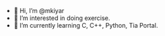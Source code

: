 - 👋 Hi, I’m @mkiyar
- 👀 I’m interested in doing exercise.
- 🌱 I’m currently learning C, C++, Python, Tia Portal.

<!---
mkiyar/mkiyar is a ✨ special ✨ repository because its `README.md` (this file) appears on your GitHub profile.
You can click the Preview link to take a look at your changes.
--->

